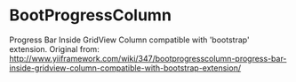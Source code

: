 BootProgressColumn
==================

Progress Bar Inside GridView Column compatible with 'bootstrap' extension. Original from: http://www.yiiframework.com/wiki/347/bootprogresscolumn-progress-bar-inside-gridview-column-compatible-with-bootstrap-extension/